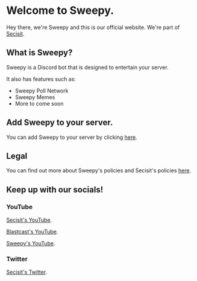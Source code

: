 # Welcome to Sweepy.
Hey there, we're Sweepy and this is our official website. We're part of [Secisit](https://secisit.com).

## What is Sweepy?
Sweepy is a Discord bot that is designed to entertain your server.

It also has features such as:

- Sweepy Poll Network
- Sweepy Memes
- More to come soon

## Add Sweepy to your server.
You can add Sweepy to your server by clicking [here](https://sweepy.uk/invite).

## Legal
You can find out more about Sweepy's policies and Secisit's policies [here](https://secisit.com/legal).

## Keep up with our socials!

### YouTube
[Secisit's YouTube](https://youtube.com/@Secisit).

[Blastcast's YouTube](https://youtube.com/@BlastcastYT).

[Sweepy's YouTube](https://youtube.com/@SweepyBot).

### Twitter
[Secisit's Twitter](https://x.com/Secisit).
